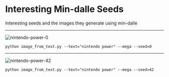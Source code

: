 # Interesting Min-dalle Seeds

Interesting seeds and the images they generate using min-dalle

---

![nintendo-power-0](https://user-images.githubusercontent.com/25737761/176254792-4b80ef2c-0e63-4dc9-82e4-40eead156ac7.png)

`python image_from_text.py --text="nintendo power" --mega --seed=0`


---

![nintendo-power-42](https://user-images.githubusercontent.com/25737761/176254615-a83c23fe-67e3-456f-8038-9337b2f37466.png)

`python image_from_text.py --text="nintendo power" --mega --seed=42`
